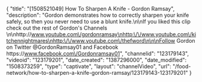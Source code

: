 {
    "title": "[1508521049] How To Sharpen A Knife - Gordon Ramsay",
    "description": "Gordon demonstrates how to correctly sharpen your knife safely, so then you never need to use a blunt knife.\n\nIf you liked this clip check out the rest of Gordon's Channels \n\nhttp:\/\/www.youtube.com\/gordonramsay\nhttp:\/\/www.youtube.com\/kitchennightmares\nhttp:\/\/www.youtube.com\/thefword\n\n\nFollow Gordon on Twitter @GordonRamsay01 and Facebook https:\/\/www.facebook.com\/Gordonramsay01",
    "channelid": "123179143",
    "videoid": "123179201",
    "date_created": "1387296000",
    "date_modified": "1508373259",
    "type": "captivate",
    "layout": "channelVideo",
    "url": "\/food-network\/how-to-sharpen-a-knife-gordon-ramsay\/123179143-123179201"
}